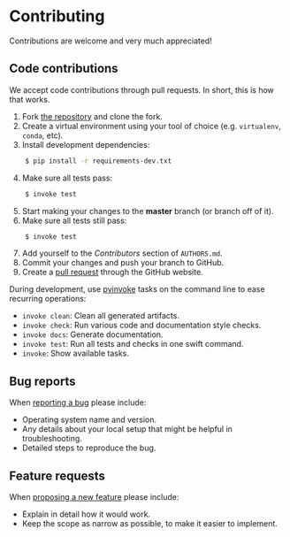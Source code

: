 # Contributing

Contributions are welcome and very much appreciated!


## Code contributions

We accept code contributions through pull requests.
In short, this is how that works.

1. Fork [the repository](https://github.com/BlockResearchGroup/compas_fofin) and clone the fork.
2. Create a virtual environment using your tool of choice (e.g. `virtualenv`, `conda`, etc).
3. Install development dependencies:

```bash
    $ pip install -r requirements-dev.txt
```

4. Make sure all tests pass:

```bash
    $ invoke test
```

5. Start making your changes to the **master** branch (or branch off of it).
6. Make sure all tests still pass:

```bash
    $ invoke test
```

7. Add yourself to the *Contributors* section of `AUTHORS.md`.
8. Commit your changes and push your branch to GitHub.
9. Create a [pull request](https://help.github.com/articles/about-pull-requests/) through the GitHub website.


During development, use [pyinvoke](http://docs.pyinvoke.org/) tasks on the
command line to ease recurring operations:

* `invoke clean`: Clean all generated artifacts.
* `invoke check`: Run various code and documentation style checks.
* `invoke docs`: Generate documentation.
* `invoke test`: Run all tests and checks in one swift command.
* `invoke`: Show available tasks.


## Bug reports

When [reporting a bug](https://github.com/BlockResearchGroup/compas_fofin/issues) please include:

* Operating system name and version.
* Any details about your local setup that might be helpful in troubleshooting.
* Detailed steps to reproduce the bug.


## Feature requests

When [proposing a new feature](https://github.com/BlockResearchGroup/compas_fofin/issues) please include:

* Explain in detail how it would work.
* Keep the scope as narrow as possible, to make it easier to implement.

